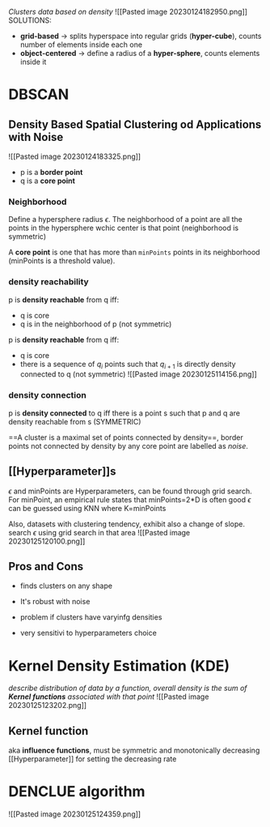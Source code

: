 _Clusters data based on density_
![[Pasted image 20230124182950.png]]
SOLUTIONS:
- **grid-based** -> splits hyperspace into regular grids (**hyper-cube**), counts number of elements inside each one
- **object-centered** -> define a radius of a **hyper-sphere**, counts elements inside it

# DBSCAN
## Density Based Spatial Clustering od Applications with Noise
![[Pasted image 20230124183325.png]]
- p is a **border point**
- q is a **core point**
### Neighborhood
Define a hypersphere radius $\epsilon$. The neighborhood of a point are all the points in the hypersphere wchic center is that point (neighborhood is symmetric)

A **core point** is one that has more than `minPoints` points in its neighborhood (minPoints is a threshold value).

### density reachability
p is **density reachable** from q iff:
- q is core
- q is in the neighborhood of p
(not symmetric)

p is **density reachable** from q iff:
- q is core
- there is a sequence of $q_{i}$ points such that $q_{i+1}$ is directly density connected to q
(not symmetric)
![[Pasted image 20230125114156.png]]
### density connection
p is **density connected** to q iff there is a point s such that p and q are density reachable from s
(SYMMETRIC)

==A cluster is a maximal set of points connected by density==, border points not connected by density by any core point are labelled as _noise_.

## [[Hyperparameter]]s
$\epsilon$ and minPoints are Hyperparameters, can be found through grid search.
For minPoint, an empirical rule states that minPoints=2*D is often good
$\epsilon$ can be guessed using KNN where K=minPoints

Also, datasets with clustering tendency, exhibit also a change of slope. search $\epsilon$ using grid search in that area
![[Pasted image 20230125120100.png]]

## Pros and Cons
- finds clusters on any shape
- It's robust with noise

- problem if clusters have varyinfg densities
- very sensitivi to hyperparameters choice

# Kernel Density Estimation (KDE)
_describe distribution of data by a function, overall density is the sum of **Kernel functions** associated with that point_
![[Pasted image 20230125123202.png]]
## Kernel function 
aka **influence functions**, must be symmetric and monotonically decreasing
[[Hyperparameter]] for setting the decreasing rate

# DENCLUE algorithm
![[Pasted image 20230125124359.png]]